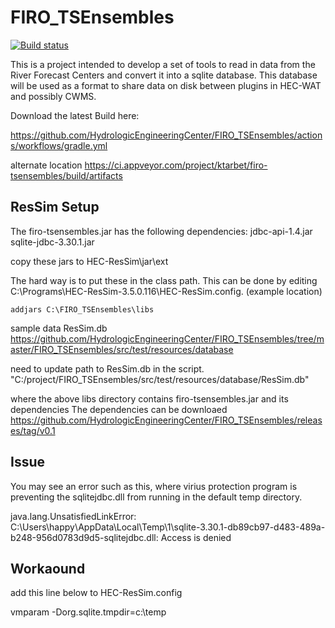# FIRO_TSEnsembles

[![Build status](https://ci.appveyor.com/api/projects/status/kbb4m4pn5pe7bo37?svg=true)](https://ci.appveyor.com/project/ktarbet/firo-tsensembles)

This is a project intended to develop a set of tools to read in data from the River Forecast Centers and convert it into a sqlite database. This database will be used as a format to share data on disk between plugins in HEC-WAT and possibly CWMS.


Download the latest Build here: 

https://github.com/HydrologicEngineeringCenter/FIRO_TSEnsembles/actions/workflows/gradle.yml

alternate location
https://ci.appveyor.com/project/ktarbet/firo-tsensembles/build/artifacts


## ResSim Setup

The firo-tsensembles.jar has the following dependencies:
jdbc-api-1.4.jar
sqlite-jdbc-3.30.1.jar

copy these jars to  HEC-ResSim\jar\ext


The hard way is to put these in the class path.  This can be done by editing C:\Programs\HEC-ResSim-3.5.0.116\HEC-ResSim.config.
(example location)
```
addjars C:\FIRO_TSEnsembles\libs

```

sample data ResSim.db 
https://github.com/HydrologicEngineeringCenter/FIRO_TSEnsembles/tree/master/FIRO_TSEnsembles/src/test/resources/database


need to update path to ResSim.db in the script.
"C:/project/FIRO_TSEnsembles/src/test/resources/database/ResSim.db"

where the above libs directory contains firo-tsensembles.jar  and its dependencies
The dependencies can be downloaed 
https://github.com/HydrologicEngineeringCenter/FIRO_TSEnsembles/releases/tag/v0.1



## Issue
You may see an error such as this, where virius protection program is preventing the sqlitejdbc.dll from running in the default temp directory.

java.lang.UnsatisfiedLinkError: C:\Users\happy\AppData\Local\Temp\1\sqlite-3.30.1-db89cb97-d483-489a-b248-956d0783d9d5-sqlitejdbc.dll: Access is denied

## Workaound
add this line below to HEC-ResSim.config

vmparam -Dorg.sqlite.tmpdir=c:\temp

